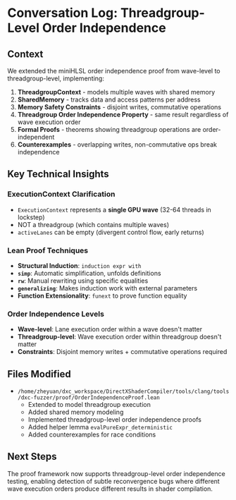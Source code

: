 # Conversation Log: Threadgroup-Level Order Independence

## Context
We extended the miniHLSL order independence proof from wave-level to threadgroup-level, implementing:

1. **ThreadgroupContext** - models multiple waves with shared memory
2. **SharedMemory** - tracks data and access patterns per address  
3. **Memory Safety Constraints** - disjoint writes, commutative operations
4. **Threadgroup Order Independence Property** - same result regardless of wave execution order
5. **Formal Proofs** - theorems showing threadgroup operations are order-independent
6. **Counterexamples** - overlapping writes, non-commutative ops break independence

## Key Technical Insights

### ExecutionContext Clarification
- `ExecutionContext` represents a **single GPU wave** (32-64 threads in lockstep)
- NOT a threadgroup (which contains multiple waves)
- `activeLanes` can be empty (divergent control flow, early returns)

### Lean Proof Techniques
- **Structural Induction**: `induction expr with` 
- **`simp`**: Automatic simplification, unfolds definitions
- **`rw`**: Manual rewriting using specific equalities
- **`generalizing`**: Makes induction work with external parameters
- **Function Extensionality**: `funext` to prove function equality

### Order Independence Levels
- **Wave-level**: Lane execution order within a wave doesn't matter
- **Threadgroup-level**: Wave execution order within threadgroup doesn't matter
- **Constraints**: Disjoint memory writes + commutative operations required

## Files Modified
- `/home/zheyuan/dxc_workspace/DirectXShaderCompiler/tools/clang/tools/dxc-fuzzer/proof/OrderIndependenceProof.lean`
  - Extended to model threadgroup execution
  - Added shared memory modeling
  - Implemented threadgroup-level order independence proofs
  - Added helper lemma `evalPureExpr_deterministic`
  - Added counterexamples for race conditions

## Next Steps
The proof framework now supports threadgroup-level order independence testing, enabling detection of subtle reconvergence bugs where different wave execution orders produce different results in shader compilation.